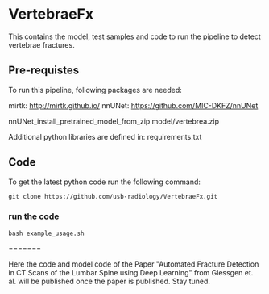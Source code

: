 # VertebraeFx
 
This contains the model, test samples and code to run the pipeline to detect 
vertebrae fractures.

## Pre-requistes
To run this pipeline, following packages are needed:

mirtk: http://mirtk.github.io/
nnUNet: https://github.com/MIC-DKFZ/nnUNet

nnUNet_install_pretrained_model_from_zip model/vertebrea.zip

Additional python libraries are defined in: requirements.txt

## Code 
To get the latest python code run the following command:
```shell
git clone https://github.com/usb-radiology/VertebraeFx.git
```



### run the code 
```shell
bash example_usage.sh
```
=======

Here the code and model code of the Paper "Automated Fracture Detection in CT Scans of the Lumbar Spine using Deep Learning" from Glessgen et. al. will be published once the paper is published. Stay tuned.
